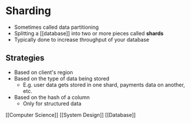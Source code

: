 # Sharding

- Sometimes called data partitioning
- Splitting a [[database]] into two or more pieces called **shards**
- Typically done to increase throughput of your database

## Strategies

- Based on client's region
- Based on the type of data being stored
  - E.g. user data gets stored in one shard, payments data on another, etc.
- Based on the hash of a column
  - Only for structured data

[[Computer Science]] [[System Design]] [[Database]]


